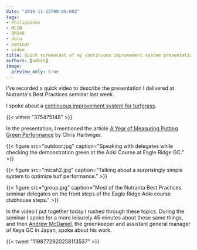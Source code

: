 ```yaml
---
date: "2019-11-25T00:00:00Z"
tags:
- Philippines
- MLSN
- OM246
- data
- seminar
- video
title: Quick screencast of my continuous improvement system presentation
authors: [admin]
image:
  preview_only: true
---
```


I've recorded a quick video to describe the presentation I delivered at Nutranta's Best Practices seminar last week.

I spoke about a [continuous improvement system for turfgrass](https://vimeo.com/micahwoods/improve).

{{< vimeo "375475148" >}}

In the presentation, I mentioned the article [A Year of Measuring Putting Green Performance](http://gsrpdf.lib.msu.edu/ticpdf.py?file=/article/hartwiger-year-11-1-19.pdf) by Chris Hartwiger.

{{< figure src="outdoor.jpg" caption="Speaking with delegates while checking the demonstration green at the Aoki Course at Eagle Ridge GC." >}}

{{< figure src="micah2.jpg" caption="Talking about a surprisingly simple system to optimize turf performance." >}}

{{< figure src="group.jpg" caption="Most of the Nutranta Best Practices seminar delegates on the front steps of the Eagle Ridge Aoki course clubhouse steps." >}}

In the video I put together today I rushed through these topics. During the seminar I spoke for a more leisurely 45 minutes about these same things, and then [Andrew McDaniel](https://twitter.com/asianturfgrass/status/1198772920258113537?s=20), the greenkeeper and assistant general manager of Keya GC in Japan, spoke about his work.

{{< tweet "1198772920258113537" >}}




